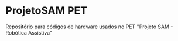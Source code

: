 # ProjetoSAM PET
 Repositório para códigos de hardware usados no PET "Projeto SAM - Robótica Assistiva"

